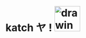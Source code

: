 # katch ヤ ! <img src="https://cdn.discordapp.com/emojis/866012299072503829.webp?size=96&quality=lossless" alt="drawing" width="70"/>
